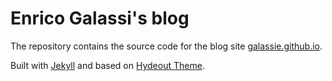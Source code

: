 # Enrico Galassi's blog
The repository contains the source code for the blog site [galassie.github.io](https://galassie.github.io/).

Built with [Jekyll](https://jekyllrb.com/) and based on [Hydeout Theme](https://github.com/fongandrew/hydeout).
